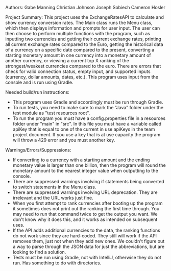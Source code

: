 Authors:
Gabe Manning
Christian Johnson
Joseph Sobiech
Cameron Hosler

Project Summary:
This project uses the ExchangeRatesAPI to calculate and show currency conversion rates. The Main class runs the Menu 
class, which then displays information and prompts for user input. The user can then choose to perform multiple 
functions with the program, such as inputting two currencies and getting their current exchange rates, printing all 
current exchange rates compared to the Euro, getting the historical data of a currency on a specific date compared to 
the present, converting a starting monetary amount in one currency into a monetary amount of another currency, or 
viewing a current top X ranking of the strongest/weakest currencies compared to the euro. There are errors that check 
for valid connection status, empty input, and supported inputs (currency, dollar amounts, dates, etc.). This program 
uses input from the console and is run using Gradle.

Needed build/run instructions:
- This program uses Gradle and accordingly must be run through Gradle.
- To run tests, you need to make sure to mark the "Java" folder under the test module as "test resources root".
- To run the program you must have a config.properties file in a resources folder under "main" in "src". In this 
file you must have a variable called apiKey that is equal to one of the current in use apiKeys in the team project 
document. If you use a key that is at use capacity the program will throw a 429 error and you must another key.

Warnings/Errors/Suppressions:
- If converting to a currency with a starting amount and the ending monetary value is larger than one billion, then the
program will round the monetary amount to the nearest integer value when outputting to the console.
- There are suppressed warnings involving if statements being converted to switch statements in the Menu class.
- There are suppressed warnings involving URL deprecation. They are irrelevant and the URL works just fine.
- When you first attempt to rank currencies after booting up the program it sometimes does not print out the ranking 
the first time through. You may need to run that command twice to get the output you want. We don't know why it does 
this, and it works as intended on subsequent uses.
- If the API adds additional currencies to the data, the ranking functions do not work since they are hard-coded. They 
still will work if the API removes them, just not when they add new ones. We couldn't figure out a way to parse through
the JSON data for just the abbreviations, but are looking to find a solution.
- Tests must be run using Gradle, not with IntelliJ, otherwise they do not run. Has something to do with directories.